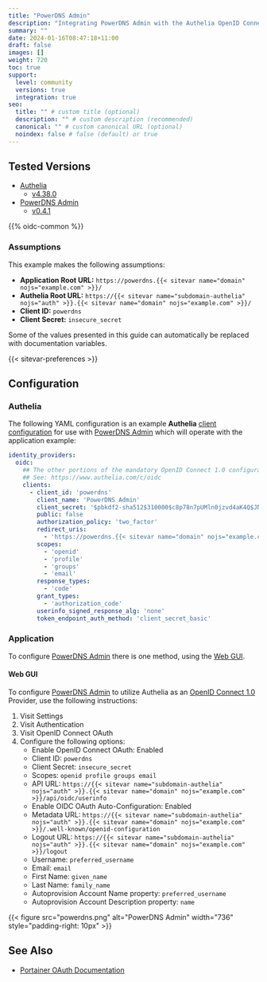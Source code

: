```yaml
---
title: "PowerDNS Admin"
description: "Integrating PowerDNS Admin with the Authelia OpenID Connect 1.0 Provider."
summary: ""
date: 2024-01-16T08:47:18+11:00
draft: false
images: []
weight: 720
toc: true
support:
  level: community
  versions: true
  integration: true
seo:
  title: "" # custom title (optional)
  description: "" # custom description (recommended)
  canonical: "" # custom canonical URL (optional)
  noindex: false # false (default) or true
---
```


## Tested Versions

- [Authelia]
  - [v4.38.0](https://github.com/authelia/authelia/releases/tag/v4.38.0)
- [PowerDNS Admin]
  - [v0.4.1](https://github.com/PowerDNS-Admin/PowerDNS-Admin/releases/tag/v0.4.1)

{{% oidc-common %}}

### Assumptions

This example makes the following assumptions:

- __Application Root URL:__ `https://powerdns.{{< sitevar name="domain" nojs="example.com" >}}/`
- __Authelia Root URL:__ `https://{{< sitevar name="subdomain-authelia" nojs="auth" >}}.{{< sitevar name="domain" nojs="example.com" >}}/`
- __Client ID:__ `powerdns`
- __Client Secret:__ `insecure_secret`

Some of the values presented in this guide can automatically be replaced with documentation variables.

{{< sitevar-preferences >}}

## Configuration

### Authelia

The following YAML configuration is an example __Authelia__ [client configuration] for use with [PowerDNS Admin] which
will operate with the application example:

```yaml {title="configuration.yml"}
identity_providers:
  oidc:
    ## The other portions of the mandatory OpenID Connect 1.0 configuration go here.
    ## See: https://www.authelia.com/c/oidc
    clients:
      - client_id: 'powerdns'
        client_name: 'PowerDNS Admin'
        client_secret: '$pbkdf2-sha512$310000$c8p78n7pUMln0jzvd4aK4Q$JNRBzwAo0ek5qKn50cFzzvE9RXV88h1wJn5KGiHrD0YKtZaR/nCb2CJPOsKaPK0hjf.9yHxzQGZziziccp6Yng'  # The digest of 'insecure_secret'.
        public: false
        authorization_policy: 'two_factor'
        redirect_uris:
          - 'https://powerdns.{{< sitevar name="domain" nojs="example.com" >}}/oidc/authorized'
        scopes:
          - 'openid'
          - 'profile'
          - 'groups'
          - 'email'
        response_types:
          - 'code'
        grant_types:
          - 'authorization_code'
        userinfo_signed_response_alg: 'none'
        token_endpoint_auth_method: 'client_secret_basic'
```

### Application

To configure [PowerDNS Admin] there is one method, using the [Web GUI](#web-gui).

#### Web GUI

To configure [PowerDNS Admin] to utilize Authelia as an [OpenID Connect 1.0] Provider, use the following instructions:

1. Visit Settings
2. Visit Authentication
3. Visit OpenID Connect OAuth
4. Configure the following options:
   - Enable OpenID Connect OAuth: Enabled
   - Client ID: `powerdns`
   - Client Secret: `insecure_secret`
   - Scopes: `openid profile groups email`
   - API URL: `https://{{< sitevar name="subdomain-authelia" nojs="auth" >}}.{{< sitevar name="domain" nojs="example.com" >}}/api/oidc/userinfo`
   - Enable OIDC OAuth Auto-Configuration: Enabled
   - Metadata URL: `https://{{< sitevar name="subdomain-authelia" nojs="auth" >}}.{{< sitevar name="domain" nojs="example.com" >}}/.well-known/openid-configuration`
   - Logout URL: `https://{{< sitevar name="subdomain-authelia" nojs="auth" >}}.{{< sitevar name="domain" nojs="example.com" >}}/logout`
   - Username: `preferred_username`
   - Email: `email`
   - First Name: `given_name`
   - Last Name: `family_name`
   - Autoprovision Account Name property: `preferred_username`
   - Autoprovision Account Description property: `name`

{{< figure src="powerdns.png" alt="PowerDNS Admin" width="736" style="padding-right: 10px" >}}

## See Also

- [Portainer OAuth Documentation](https://docs.portainer.io/admin/settings/authentication/oauth)

[Authelia]: https://www.authelia.com
[PowerDNS Admin]: https://github.com/PowerDNS/
[OpenID Connect 1.0]: ../../openid-connect/introduction.md
[client configuration]: ../../../configuration/identity-providers/openid-connect/clients.md
